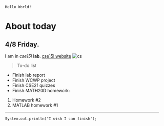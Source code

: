 `Hello World!`

# About today
## 4/8 Friday.

I am in *cse15l* **lab**.
[cse15l website](https://sites.google.com/eng.ucsd.edu/cse-15l-spring-2022/home?authuser=0)
![cs](https://www.eecs.mit.edu/wp-content/uploads/2021/06/compscihero-1024x545.jpg)

> To-do list
* Finish lab report
* Finish WCWP project
* Finish CSE21 quizzes
* Finish MATH20D homework:
1. Homework #2
2. MATLAB homework #1

---

```
System.out.println("I wish I can finish");
```
